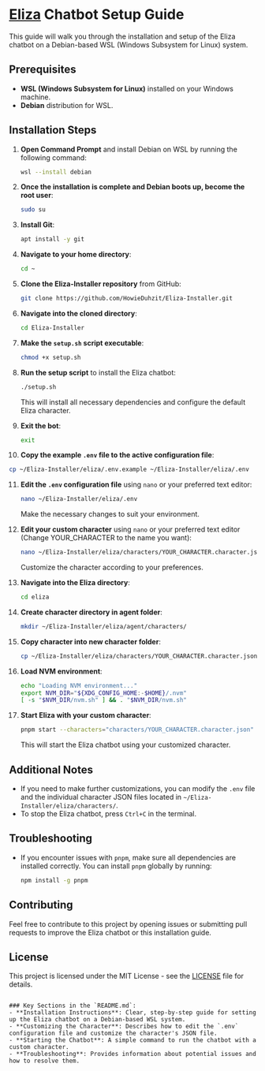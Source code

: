 # [Eliza](https://github.com/ai16z/eliza) Chatbot Setup Guide

This guide will walk you through the installation and setup of the Eliza chatbot on a Debian-based WSL (Windows Subsystem for Linux) system.

## Prerequisites

- **WSL (Windows Subsystem for Linux)** installed on your Windows machine.
- **Debian** distribution for WSL.

## Installation Steps

1. **Open Command Prompt** and install Debian on WSL by running the following command:
   ```bash
   wsl --install debian
   ```

2. **Once the installation is complete and Debian boots up, become the root user**:
   ```bash
   sudo su
   ```

3. **Install Git**:
   ```bash
   apt install -y git
   ```

4. **Navigate to your home directory**:
   ```bash
   cd ~
   ```

5. **Clone the Eliza-Installer repository** from GitHub:
   ```bash
   git clone https://github.com/HowieDuhzit/Eliza-Installer.git
   ```

6. **Navigate into the cloned directory**:
   ```bash
   cd Eliza-Installer
   ```

7. **Make the `setup.sh` script executable**:
   ```bash
   chmod +x setup.sh
   ```

8. **Run the setup script** to install the Eliza chatbot:
   ```bash
   ./setup.sh
   ```

   This will install all necessary dependencies and configure the default Eliza character.

9. **Exit the bot**:
   ```bash
   exit
   ```

10. **Copy the example `.env` file to the active configuration file**:
   ```bash
   cp ~/Eliza-Installer/eliza/.env.example ~/Eliza-Installer/eliza/.env
   ```

11. **Edit the `.env` configuration file** using `nano` or your preferred text editor:
    ```bash
    nano ~/Eliza-Installer/eliza/.env
    ```
    Make the necessary changes to suit your environment.

12. **Edit your custom character** using `nano` or your preferred text editor (Change YOUR_CHARACTER to the name you want):
    ```bash
    nano ~/Eliza-Installer/eliza/characters/YOUR_CHARACTER.character.json
    ```
    Customize the character according to your preferences.

13. **Navigate into the Eliza directory**:
    ```bash
    cd eliza
    ```

14. **Create character directory in agent folder**:
    ```bash
    mkdir ~/Eliza-Installer/eliza/agent/characters/
    ```

15. **Copy character into new character folder**:
    ```bash
    cp ~/Eliza-Installer/eliza/characters/YOUR_CHARACTER.character.json ~/Eliza-Installer/eliza/agent/characters/YOUR_CHARACTER.character.json
    ```
16. **Load NVM environment**:
     ```bash
    echo "Loading NVM environment..."
    export NVM_DIR="${XDG_CONFIG_HOME:-$HOME}/.nvm"
    [ -s "$NVM_DIR/nvm.sh" ] && . "$NVM_DIR/nvm.sh"
    ```
     
17. **Start Eliza with your custom character**:
    ```bash
    pnpm start --characters="characters/YOUR_CHARACTER.character.json"
    ```

    This will start the Eliza chatbot using your customized character.

## Additional Notes

- If you need to make further customizations, you can modify the `.env` file and the individual character JSON files located in `~/Eliza-Installer/eliza/characters/`.
- To stop the Eliza chatbot, press `Ctrl+C` in the terminal.

## Troubleshooting

- If you encounter issues with `pnpm`, make sure all dependencies are installed correctly. You can install `pnpm` globally by running:
  ```bash
  npm install -g pnpm
  ```

## Contributing

Feel free to contribute to this project by opening issues or submitting pull requests to improve the Eliza chatbot or this installation guide.

## License

This project is licensed under the MIT License - see the [LICENSE](LICENSE) file for details.
```

### Key Sections in the `README.md`:
- **Installation Instructions**: Clear, step-by-step guide for setting up the Eliza chatbot on a Debian-based WSL system.
- **Customizing the Character**: Describes how to edit the `.env` configuration file and customize the character's JSON file.
- **Starting the Chatbot**: A simple command to run the chatbot with a custom character.
- **Troubleshooting**: Provides information about potential issues and how to resolve them.
